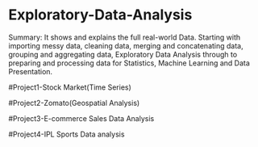 # Exploratory-Data-Analysis
Summary:
It shows and explains the full real-world Data. Starting with importing messy data, cleaning data, merging and concatenating data, grouping and aggregating data, Exploratory Data Analysis through to preparing and processing data for Statistics, Machine Learning and Data Presentation.


#Project1-Stock Market(Time Series)

#Project2-Zomato(Geospatial Analysis)

#Project3-E-commerce Sales Data Analysis

#Project4-IPL Sports Data analysis
